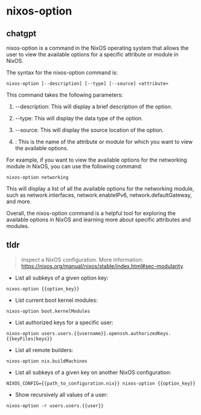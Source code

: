 # nixos-option 
## chatgpt 
nixos-option is a command in the NixOS operating system that allows the user to view the available options for a specific attribute or module in NixOS.

The syntax for the nixos-option command is:

```
nixos-option [--description] [--type] [--source] <attribute>
```

This command takes the following parameters:

1. --description: This will display a brief description of the option.

2. --type: This will display the data type of the option.

3. --source: This will display the source location of the option.

4. <attribute>: This is the name of the attribute or module for which you want to view the available options.

For example, if you want to view the available options for the networking module in NixOS, you can use the following command:

```
nixos-option networking
```

This will display a list of all the available options for the networking module, such as network.interfaces, network.enableIPv6, network.defaultGateway, and more.

Overall, the nixos-option command is a helpful tool for exploring the available options in NixOS and learning more about specific attributes and modules. 

## tldr 
 
> Inspect a NixOS configuration.
> More information: <https://nixos.org/manual/nixos/stable/index.html#sec-modularity>.

- List all subkeys of a given option key:

`nixos-option {{option_key}}`

- List current boot kernel modules:

`nixos-option boot.kernelModules`

- List authorized keys for a specific user:

`nixos-option users.users.{{username}}.openssh.authorizedKeys.{{keyFiles|keys}}`

- List all remote builders:

`nixos-option nix.buildMachines`

- List all subkeys of a given key on another NixOS configuration:

`NIXOS_CONFIG={{path_to_configuration.nix}} nixos-option {{option_key}}`

- Show recursively all values of a user:

`nixos-option -r users.users.{{user}}`
